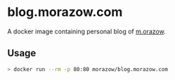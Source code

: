 # blog.morazow.com

A docker image containing personal blog of [m.orazow](http://morazow.com).

## Usage

```sh
> docker run --rm -p 80:80 morazow/blog.morazow.com
```
